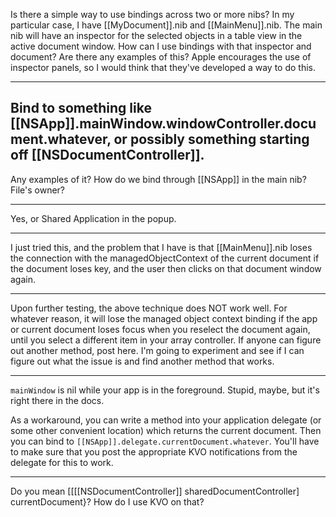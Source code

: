 Is there a simple way to use bindings across two or more nibs? In my particular case, I have [[MyDocument]].nib and [[MainMenu]].nib. The main nib will have an inspector for the selected objects in a table view in the active document window. How can I use bindings with that inspector and document? Are there any examples of this? Apple encourages the use of inspector panels, so I would think that they've developed a way to do this.

----
Bind to something like [[NSApp]].mainWindow.windowController.document.whatever, or possibly something starting off [[NSDocumentController]].
----

Any examples of it? How do we bind through [[NSApp]] in the main nib? File's owner?

----
Yes, or Shared Application in the popup.

----
I just tried this, and the problem that I have is that [[MainMenu]].nib loses the connection with the managedObjectContext of the current document if the document loses key, and the user then clicks on that document window again.

----
Upon further testing, the above technique does NOT work well. For whatever reason, it will lose the managed object context binding if the app or current document loses focus when you reselect the document again, until you select a different item in your array controller. If anyone can figure out another method, post here. I'm going to experiment and see if I can figure out what the issue is and find another method that works.

----
<code>mainWindow</code> is nil while your app is in the foreground. Stupid, maybe, but it's right there in the docs.

As a workaround, you can write a method into your application delegate (or some other convenient location) which returns the current document. Then you can bind to <code>[[NSApp]].delegate.currentDocument.whatever</code>. You'll have to make sure that you post the appropriate KVO notifications from the delegate for this to work.

----

Do you mean [[[[NSDocumentController]] sharedDocumentController] currentDocument}? How do I use KVO on that?